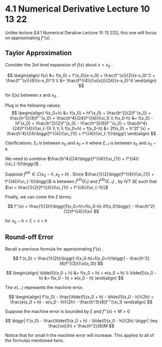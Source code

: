 # 4.1 Numerical Derivative Lecture 10 13 22
Unlike lecture [[4.1 Numerical Derative Lecture 10 13 22]], this one will focus on approximating $f''(x)$ .

## Taylor Approximation
Consider the 3rd level expansion of $f(x)$ about $x=x_0$ .

$$
\begin{align}
f(x) &= f(x_0) + f'(x_0)(x-x_0) + \frac{f''(x)}{2}(x-x_0)^2 + \frac{f'''(x)}{6}(x-x_0)^3 \\
&+ \frac{f^{(4)}(\xi(x))}{24}(x-x_0)^4
\end{align}
$$

for $\xi(x)$ between $x$ and $x_0$ .

Plug in the following values:
$$
\begin{align}
f(x_0+h) &= f(x_0) + hf'(x_0) + \frac{h^2}{2}f''(x_0) + \frac{h^3}{6}f'''(x_0) + \frac{h^4}{24}f^{(4)}(\xi_1)
\\
f(x_0-h) &= f(x_0) - hf'(x_0) + \frac{h^2}{2}f''(x_0) - \frac{h^3}{6}f'''(x_0) + \frac{h^4}{24}f^{(4)}(\xi_{-1})
\\ \\ \\
f(x_0+h) + f(x_0-h) &= 2f(x_0) + h^2f''(x) + \frac{h^4}{24}\biggr[f^{(4)}(\xi_{1}) + f^{(4)}(\xi_{-1})\biggr]
\end{align}
$$

Clarifications: 
$\xi_1$ is between $x_0$ and $x_0 + h$ where $\xi_{-1}$ is between $x_0$ and $x_0 - h$

We need to combine $\frac{h^4}{24}\biggr[f^{(4)}(\xi_{1}) + f^{(4)}(\xi_{-1})\biggr]$ .

Suppose $f^{(4)}\in C(x_0-h, x_0+h)$ .
Since $\frac{1}{2}\biggr[f^{(4)}(\xi_{1}) + f^{(4)}(\xi_{-1})\biggr]$ is between $f^{(4)}(\xi_{1})$ and $f^{(4)}(\xi_{-1})$ , by IVT $\exists \xi$ such that $\xi = \frac{1}{2}[f^{(4)}(\xi_{1}) + f^{(4)}(\xi_{-1})]$

Finally, we can come the $\xi$ terms:

$$
f''(x) = \frac{1}{2h}\biggr[f(x_0+h)+f(x_0-h)-2f(x_0)\biggr] - \frac{h^2}{12}f^{(4)}(\xi)
$$

for $x_0 - h \lt \xi \lt x + h$

## Round-off Error
Recall a previous formula for approximating $f'(x)$ .

$$
f'(x_0) = \frac{1}{2h}\biggr[-f(x_0-h)+f(x_0+h)\biggr] - \frac{h^2}{6}f^{(3)}(\xi(x_0)) 
$$


$$
\begin{align}
\tilde{f}(x_0 + h) &= f(x_0 + h) + e(x_0 + h) \\
\tilde{f}(x_0 - h) &= f(x_0 - h) + e(x_0 - h)
\end{align}
$$

The $e(\dotso)$ represents the machine error. 

$$
\begin{align}
f'(x_0) - \frac{\tilde{f}(x_0 + h) - \tilde{f}(x_0 - h)}{2h} = \frac{e(x_0 + h) - e(x_0 - h)}{2h} - \frac{h^3}{6}f'''(\xi_1)
\end{align}
$$

Suppose the machine error is bounded by $\xi$ and $f'''(x) \lt M \gt 0$ 

$$
\biggr| f'(x_0) - \frac{\tilde{f}(x_0 + h) - \tilde{f}(x_0 - h)}{2h} \biggr| \leq \frac{\xi}{h} + \frac{h^2}{6}M
$$

Notice that for small $h$ the machine error will increase. This applies to all of the formulas mentioned here. 